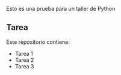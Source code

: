 Esto es una prueba para un taller de Python
## Tarea
Este repositorio contiene: 
- Tarea 1
- Tarea 2
- Tarea 3
